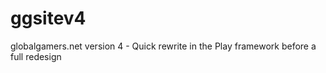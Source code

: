 ggsitev4
========

globalgamers.net version 4 - Quick rewrite in the Play framework before a full redesign